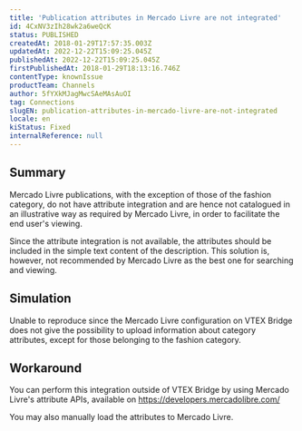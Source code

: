 ```yaml
---
title: 'Publication attributes in Mercado Livre are not integrated'
id: 4CxNV3zIh28wk2a6weQcK
status: PUBLISHED
createdAt: 2018-01-29T17:57:35.003Z
updatedAt: 2022-12-22T15:09:25.045Z
publishedAt: 2022-12-22T15:09:25.045Z
firstPublishedAt: 2018-01-29T18:13:16.746Z
contentType: knownIssue
productTeam: Channels
author: 5fYXkMJagMwcSAeMAsAuOI
tag: Connections
slugEN: publication-attributes-in-mercado-livre-are-not-integrated
locale: en
kiStatus: Fixed
internalReference: null
---
```


## Summary

Mercado Livre publications, with the exception of those of the fashion category, do not have attribute integration and are hence not catalogued in an illustrative way as required by Mercado Livre, in order to facilitate the end user's viewing.

Since the attribute integration is not available, the attributes should be included in the simple text content of the description. This solution is, however, not recommended by Mercado Livre as the best one for searching and viewing.

## Simulation

Unable to reproduce since the Mercado Livre configuration on VTEX Bridge does not give the possibility to upload information about category attributes, except for those belonging to the fashion category.

## Workaround

You can perform this integration outside of VTEX Bridge by using Mercado Livre's attribute APIs, available on https://developers.mercadolibre.com/

You may also manually load the attributes to Mercado Livre.

